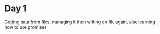 # Day 1

Getting data from files, managing it then writing on file again, also learning how to use promises
